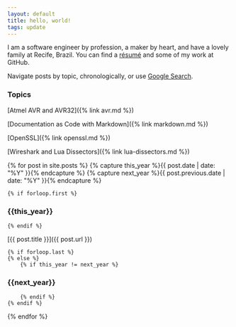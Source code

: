```yaml
---
layout: default
title: hello, world!
tags: update
---
```


I am a software engineer by profession, a maker by heart, and have a lovely family at Recife, Brazil. You can find a [résumé](https://github.com/tewarid/resume) and some of my work at GitHub.

Navigate posts by topic, chronologically, or use [Google Search](https://cse.google.com/cse/publicurl?cx=007972243254995935457:as_8bpaffdc).

### Topics

[Atmel AVR and AVR32]({% link avr.md %})

[Documentation as Code with Markdown]({% link markdown.md %})

[OpenSSL]({% link openssl.md %})

[Wireshark and Lua Dissectors]({% link lua-dissectors.md %})

{% for post in site.posts  %}
    {% capture this_year %}{{ post.date | date: "%Y" }}{% endcapture %}
    {% capture next_year %}{{ post.previous.date | date: "%Y" }}{% endcapture %}

    {% if forloop.first %}
### {{this_year}}
    {% endif %}

[{{ post.title }}]({{ post.url }})

    {% if forloop.last %}
    {% else %}
        {% if this_year != next_year %}
### {{next_year}}
        {% endif %}
    {% endif %}
{% endfor %}
